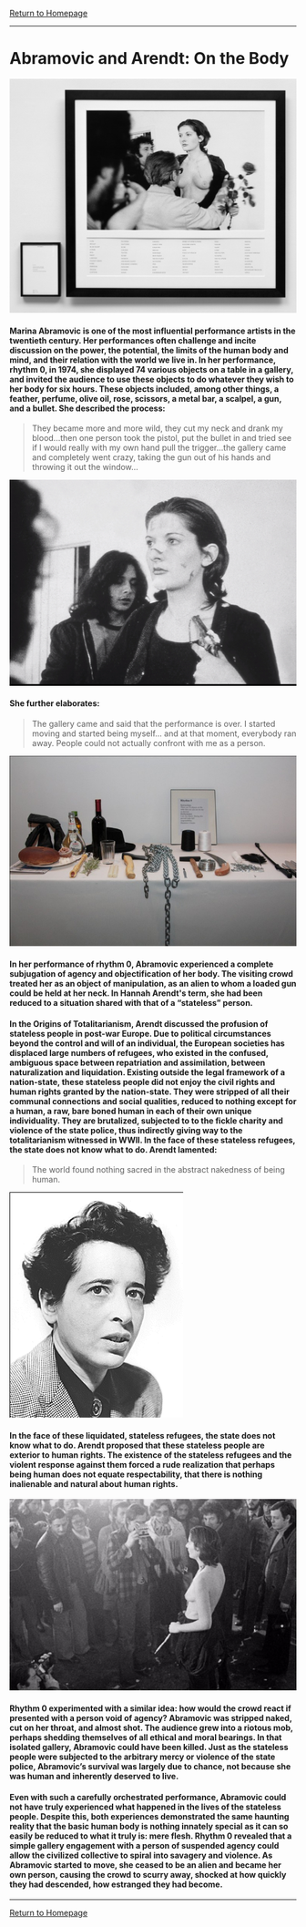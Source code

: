 [Return to Homepage](https://timmypoyu.github.io)
- - - -
# Abramovic and Arendt: On the Body 
![image](https://github.com/Timmypoyu/Timmypoyu.github.io/blob/master/artmemo5/artmemo5-1.jpg?raw=true)
#### Marina Abramovic is one of the most influential performance artists in the twentieth century. Her performances often challenge and incite discussion on the power, the potential, the limits of the human body and mind, and their relation with the world we live in. In her performance, rhythm 0, in 1974, she displayed 74 various objects on a table in a gallery, and invited the audience to use these objects to do whatever they wish to her body for six hours. These objects included, among other things, a feather, perfume, olive oil, rose, scissors, a metal bar, a scalpel, a gun, and a bullet. She described the process: 
> They became more and more wild, they cut my neck and drank my blood...then one person took the pistol, put the bullet in and tried see if I would really with my own hand pull the trigger…the gallery came and completely went crazy, taking the gun out of his hands and throwing it out the window… 

![image](https://github.com/Timmypoyu/Timmypoyu.github.io/blob/master/artmemo5/artmemo5-3.jpg?raw=true)
#### She further elaborates:
>The gallery came and said that the performance is over. I started moving and started being myself… and at that moment, everybody ran away. People could not actually confront with me as a person. 

![image](https://github.com/Timmypoyu/Timmypoyu.github.io/blob/master/artmemo5/artmemo5-4.jpg?raw=true)
#### In her performance of rhythm 0, Abramovic experienced a complete subjugation of agency and objectification of her body. The visiting crowd treated her as an object of manipulation, as an alien to whom a loaded gun could be held at her neck. In Hannah Arendt's term, she had been reduced to a situation shared with that of a “stateless” person.

#### In the Origins of Totalitarianism, Arendt discussed the profusion of stateless people in post-war Europe. Due to political circumstances beyond the control and will of an individual, the European societies has displaced large numbers of refugees, who existed in the confused, ambiguous space between repatriation and assimilation, between naturalization and liquidation. Existing outside the legal framework of a nation-state, these stateless people did not enjoy the civil rights and human rights granted by the nation-state. They were stripped of all their communal connections and social qualities, reduced to nothing except for a human, a raw, bare boned human in each of their own unique individuality. They are brutalized, subjected to to the fickle charity and violence of the state police, thus indirectly giving way to the totalitarianism witnessed in WWII. In the face of these stateless refugees, the state does not know what to do. Arendt lamented: 
> The world found nothing sacred in the abstract nakedness of being human.

![image](https://github.com/Timmypoyu/Timmypoyu.github.io/blob/master/artmemo5/hannah_arendt.png?raw=true)
#### In the face of these liquidated, stateless refugees, the state does not know what to do. Arendt proposed that these stateless people are exterior to human rights. The existence of the stateless refugees and the violent response against them forced a rude realization that perhaps being human does not equate respectability, that there is nothing inalienable and natural about human rights.  

![image](https://github.com/Timmypoyu/Timmypoyu.github.io/blob/master/artmemo5/artmemo5-2.jpg?raw=true)

#### Rhythm 0 experimented with a similar idea: how would the crowd react if presented with a person void of agency? Abramovic was stripped naked, cut on her throat, and almost shot. The audience grew into a riotous mob, perhaps shedding themselves of all ethical and moral bearings. In that isolated gallery, Abramovic could have been killed. Just as the stateless people were subjected to the arbitrary mercy or violence of the state police, Abramovic’s survival was largely due to chance, not because she was human and inherently deserved to live.

#### Even with such a carefully orchestrated performance, Abramovic could not have truly experienced what happened in the lives of the stateless people. Despite this, both experiences demonstrated the same haunting reality that the basic human body is nothing innately special as it can so easily be reduced to what it truly is: mere flesh. Rhythm 0 revealed that a simple gallery engagement with a person of suspended agency could allow the civilized collective to spiral into savagery and violence. As Abramovic started to move, she ceased to be an alien and became her own person, causing the crowd to scurry away, shocked at how quickly they had descended, how estranged they had become. 

- - - -
[Return to Homepage](https://timmypoyu.github.io)
